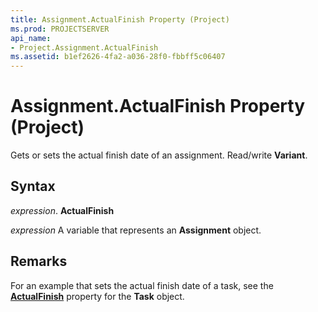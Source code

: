 ```yaml
---
title: Assignment.ActualFinish Property (Project)
ms.prod: PROJECTSERVER
api_name:
- Project.Assignment.ActualFinish
ms.assetid: b1ef2626-4fa2-a036-28f0-fbbff5c06407
---
```



# Assignment.ActualFinish Property (Project)

Gets or sets the actual finish date of an assignment. Read/write  **Variant**.


## Syntax

 _expression_. **ActualFinish**

 _expression_ A variable that represents an **Assignment** object.


## Remarks

For an example that sets the actual finish date of a task, see the  **[ActualFinish](task-actualfinish-property-project.md)** property for the **Task** object.


